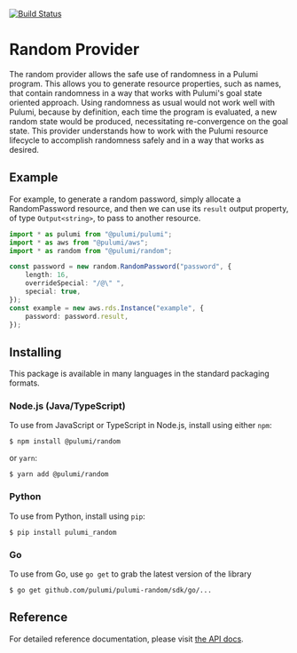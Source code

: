 [![Build Status](https://travis-ci.com/pulumi/pulumi-random.svg?token=eHg7Zp5zdDDJfTjY8ejq&branch=master)](https://travis-ci.com/pulumi/pulumi-random)

# Random Provider

The random provider allows the safe use of randomness in a Pulumi program. This allows you to generate resource
properties, such as names, that contain randomness in a way that works with Pulumi's goal state oriented approach.
Using randomness as usual would not work well with Pulumi, because by definition, each time the program is evaluated,
a new random state would be produced, necessitating re-convergence on the goal state. This provider understands
how to work with the Pulumi resource lifecycle to accomplish randomness safely and in a way that works as desired.

## Example

For example, to generate a random password, simply allocate a RandomPassword resource,
and then we can use its `result` output property, of type `Output<string>`, to pass
to another resource.

```typescript
import * as pulumi from "@pulumi/pulumi";
import * as aws from "@pulumi/aws";
import * as random from "@pulumi/random";

const password = new random.RandomPassword("password", {
    length: 16,
    overrideSpecial: "/@\" ",
    special: true,
});
const example = new aws.rds.Instance("example", {
    password: password.result,
});
```

## Installing

This package is available in many languages in the standard packaging formats.

### Node.js (Java/TypeScript)

To use from JavaScript or TypeScript in Node.js, install using either `npm`:

    $ npm install @pulumi/random

or `yarn`:

    $ yarn add @pulumi/random

### Python

To use from Python, install using `pip`:

    $ pip install pulumi_random

### Go

To use from Go, use `go get` to grab the latest version of the library

    $ go get github.com/pulumi/pulumi-random/sdk/go/...

## Reference

For detailed reference documentation, please visit [the API docs](
https://pulumi.io/reference/pkg/nodejs/@pulumi/random/index.html).
